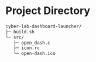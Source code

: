 # Project Directory

```bash
cyber-lab-dashboard-launcher/
├─ build.sh
└─ src/
   ├─ open_dash.c
   ├─ icon.rc
   └─ open-dash.ico
```
